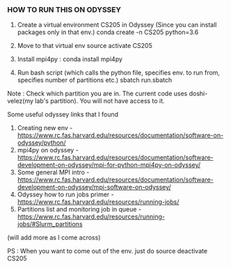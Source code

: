 ### HOW TO RUN THIS ON ODYSSEY

1. Create a virtual environment CS205 in Odyssey (Since you can install packages only in that env.)
conda create -n CS205 python=3.6

2. Move to that virtual env
source activate CS205

3. Install mpi4py : conda install mpi4py

4. Run bash script (which calls the python file, specifies env. to run from, specifies number of partitions etc.) 
sbatch run.sbatch

Note : Check which partition you are in. The current code uses doshi-velez(my lab's partition). You will not have access to it.

Some useful odyssey links that I found 

1. Creating new env - https://www.rc.fas.harvard.edu/resources/documentation/software-on-odyssey/python/
2. mpi4py on odyssey - https://www.rc.fas.harvard.edu/resources/documentation/software-development-on-odyssey/mpi-for-python-mpi4py-on-odyssey/
3. Some general MPI intro - https://www.rc.fas.harvard.edu/resources/documentation/software-development-on-odyssey/mpi-software-on-odyssey/
4. Odyssey how to run jobs primer - https://www.rc.fas.harvard.edu/resources/running-jobs/
5. Partitions list and monitoring job in queue - https://www.rc.fas.harvard.edu/resources/running-jobs/#Slurm_partitions

(will add more as I come across)

PS : When you want to come out of the env. just do source deactivate CS205



